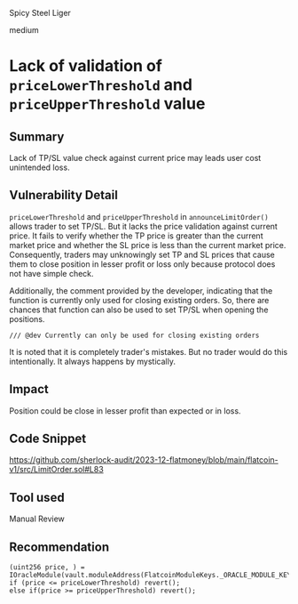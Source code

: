 Spicy Steel Liger

medium

# Lack of validation of `priceLowerThreshold` and `priceUpperThreshold` value

## Summary
Lack of TP/SL value check against current price may leads user cost unintended loss.
## Vulnerability Detail
`priceLowerThreshold` and `priceUpperThreshold` in `announceLimitOrder()` allows trader to set TP/SL. But it lacks the price validation against current price. It fails to verify whether the TP price is greater than the current market price and whether the SL price is less than the current market price. Consequently, traders may unknowingly set TP and SL prices that cause them to close position in lesser profit or loss only because protocol does not have simple check. 

Additionally, the comment provided by the developer, indicating that the function is currently only used for closing existing orders. So, there are chances that function can also be used to set TP/SL when opening the positions.
```solidity
/// @dev Currently can only be used for closing existing orders
```
It is noted that it is completely trader's mistakes. But no trader would do this intentionally. It always happens by mystically. 

## Impact
Position could be close in lesser profit than expected or in loss.

## Code Snippet
https://github.com/sherlock-audit/2023-12-flatmoney/blob/main/flatcoin-v1/src/LimitOrder.sol#L83
## Tool used

Manual Review

## Recommendation
```solidity
(uint256 price, ) = IOracleModule(vault.moduleAddress(FlatcoinModuleKeys._ORACLE_MODULE_KEY)).getPrice();
if (price <= priceLowerThreshold) revert();
else if(price >= priceUpperThreshold) revert();
```